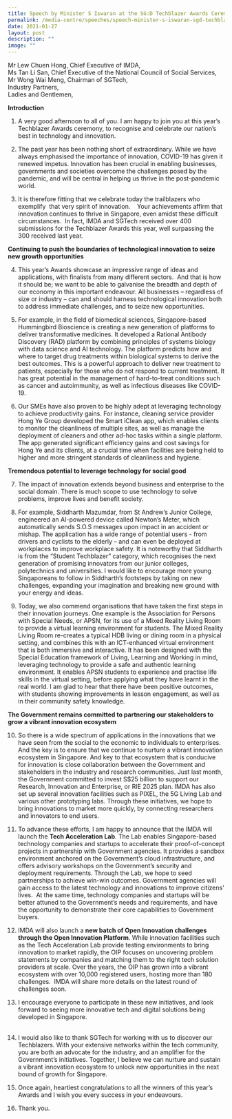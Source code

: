 ```yaml
---
title: Speech by Minister S Iswaran at the SG:D Techblazer Awards Ceremony
permalink: /media-centre/speeches/speech-minister-s-iswaran-sgd-techblazer-awards-ceremony/
date: 2021-01-27
layout: post
description: ""
image: ""
---
```

Mr Lew Chuen Hong, Chief Executive of IMDA,   
Ms Tan Li San, Chief Executive of the National Council of Social Services,  
Mr Wong Wai Meng, Chairman of SGTech,   
Industry Partners,   
Ladies and Gentlemen,   
  
**Introduction**  
1. A very good afternoon to all of you. I am happy to join you at this year’s Techblazer Awards ceremony, to recognise and celebrate our nation’s best in technology and innovation.    
  
2. The past year has been nothing short of extraordinary. While we have always emphasised the importance of innovation, COVID-19 has given it renewed impetus. Innovation has been crucial in enabling businesses, governments and societies overcome the challenges posed by the pandemic, and will be central in helping us thrive in the post-pandemic world.    
  
3. It is therefore fitting that we celebrate today the trailblazers who exemplify  that very spirit of innovation.    Your achievements affirm that innovation continues to thrive in Singapore, even amidst these difficult circumstances.  In fact, IMDA and SGTech received over 400 submissions for the Techblazer Awards this year, well surpassing the 300 received last year.  
  
**Continuing to push the boundaries of technological innovation to seize new growth opportunities**  
  
4. This year’s Awards showcase an impressive range of ideas and applications, with finalists from many different sectors.  And that is how it should be; we want to be able to galvanise the breadth and depth of our economy in this important endeavour. All businesses – regardless of size or industry – can and should harness technological innovation both to address immediate challenges, and to seize new opportunities.    
  
5. For example, in the field of biomedical sciences, Singapore-based Hummingbird Bioscience is creating a new generation of platforms to deliver transformative medicines. It developed a Rational Antibody Discovery (RAD) platform by combining principles of systems biology with data science and AI technology. The platform predicts how and where to target drug treatments within biological systems to derive the best outcomes. This is a powerful approach to deliver new treatment to patients, especially for those who do not respond to current treatment. It has great potential in the management of hard-to-treat conditions such as cancer and autoimmunity, as well as infectious diseases like COVID-19.   
  
6. Our SMEs have also proven to be highly adept at leveraging technology to achieve productivity gains. For instance, cleaning service provider Hong Ye Group developed the Smart iClean app, which enables clients to monitor the cleanliness of multiple sites, as well as manage the deployment of cleaners and other ad-hoc tasks within a single platform. The app generated significant efficiency gains and cost savings for Hong Ye and its clients, at a crucial time when facilities are being held to higher and more stringent standards of cleanliness and hygiene.  
  
**Tremendous potential to leverage technology for social good**  
  
7. The impact of innovation extends beyond business and enterprise to the social domain. There is much scope to use technology to solve problems, improve lives and benefit society.   
  
8. For example, Siddharth Mazumdar, from St Andrew’s Junior College, engineered an AI-powered device called Newton’s Meter, which automatically sends S.O.S messages upon impact in an accident or mishap. The application has a wide range of potential users - from drivers and cyclists to the elderly – and can even be deployed at workplaces to improve workplace safety. It is noteworthy that Siddharth is from the “Student Techblazer” category, which recognises the next generation of promising innovators from our junior colleges, polytechnics and universities. I would like to encourage more young Singaporeans to follow in Siddharth’s footsteps by taking on new challenges, expanding your imagination and breaking new ground with your energy and ideas.   
  
9. Today, we also commend organisations that have taken the first steps in their innovation journeys. One example is the Association for Persons with Special Needs, or APSN, for its use of a Mixed Reality Living Room to provide a virtual learning environment for students. The Mixed Reality Living Room re-creates a typical HDB living or dining room in a physical setting, and combines this with an ICT-enhanced virtual environment that is both immersive and interactive. It has been designed with the Special Education framework of Living, Learning and Working in mind, leveraging technology to provide a safe and authentic learning environment. It enables APSN students to experience and practise life skills in the virtual setting, before applying what they have learnt in the real world. I am glad to hear that there have been positive outcomes, with students showing improvements in lesson engagement, as well as in their community safety knowledge.   
  
**The Government remains committed to partnering our stakeholders to grow a vibrant innovation ecosystem**         
  
10. So there is a wide spectrum of applications in the innovations that we have seen from the social to the economic to individuals to enterprises. And the key is to ensure that we continue to nurture a vibrant innovation ecosystem in Singapore. And key to that ecosystem that is conducive for innovation is close collaboration between the Government and stakeholders in the industry and research communities. Just last month, the Government committed to invest S$25 billion to support our Research, Innovation and Enterprise, or RIE 2025 plan. IMDA has also set up several innovation facilities such as PIXEL, the 5G Living Lab and various other prototyping labs. Through these initiatives, we hope to bring innovations to market more quickly, by connecting researchers and innovators to end users.  
  
11. To advance these efforts, I am happy to announce that the IMDA will launch the **Tech Acceleration Lab**. The Lab enables Singapore-based technology companies and startups to accelerate their proof-of-concept projects in partnership with Government agencies. It provides a sandbox environment anchored on the Government’s cloud infrastructure, and offers advisory workshops on the Government’s security and deployment requirements. Through the Lab, we hope to seed partnerships to achieve win-win outcomes. Government agencies will gain access to the latest technology and innovations to improve citizens’ lives.  At the same time, technology companies and startups will be better attuned to the Government’s needs and requirements, and have the opportunity to demonstrate their core capabilities to Government buyers.    
  
12. IMDA will also launch a **new batch of Open Innovation challenges through the Open Innovation Platform**. While innovation facilities such as the Tech Acceleration Lab provide testing environments to bring innovation to market rapidly, the OIP focuses on uncovering problem statements by companies and matching them to the right tech solution providers at scale. Over the years, the OIP has grown into a vibrant ecosystem with over 10,000 registered users, hosting more than 180 challenges.  IMDA will share more details on the latest round of challenges soon.   
  
13. I encourage everyone to participate in these new initiatives, and look forward to seeing more innovative tech and digital solutions being developed in Singapore.  
   
14. I would also like to thank SGTech for working with us to discover our Techblazers. With your extensive networks within the tech community, you are both an advocate for the industry, and an amplifier for the Government’s initiatives. Together, I believe we can nurture and sustain a vibrant innovation ecosystem to unlock new opportunities in the next bound of growth for Singapore.  
  
15. Once again, heartiest congratulations to all the winners of this year’s Awards and I wish you every success in your endeavours.   
  
16. Thank you.